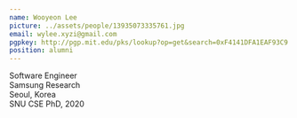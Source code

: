 ```yaml
---
name: Wooyeon Lee
picture: ../assets/people/13935073335761.jpg
email: wylee.xyzi@gmail.com
pgpkey: http://pgp.mit.edu/pks/lookup?op=get&search=0xF4141DFA1EAF93C9
position: alumni
---
```

Software Engineer<br>
Samsung Research<br>
Seoul, Korea<br>
SNU CSE PhD, 2020